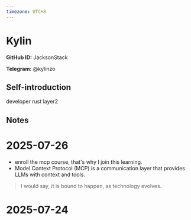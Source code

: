 ```yaml
---
timezone: UTC+8
---
```


# Kylin

**GitHub ID:** JacksonStack

**Telegram:** @kylinzo

## Self-introduction

developer rust layer2

## Notes

<!-- Content_START -->
# 2025-07-26

- enroll the mcp course, that's why I join this learning.
- Model Context Protocol (MCP) is a communication layer that provides LLMs with context and tools.
> I would say, it is bound to happen, as technology evolves.


# 2025-07-24

<!-- Content_END -->
